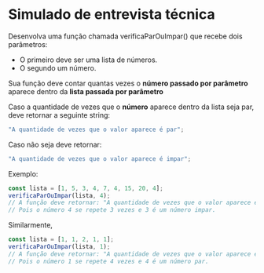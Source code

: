 # Simulado de entrevista técnica

Desenvolva uma função chamada verificaParOuImpar() que recebe dois parâmetros:

-   O primeiro deve ser uma lista de números.
-   O segundo um número.

Sua função deve contar quantas vezes o **número passado por parâmetro** aparece dentro da **lista passada por parâmetro**

Caso a quantidade de vezes que o **número** aparece dentro da lista seja par, deve retornar a seguinte string:

```javascript
"A quantidade de vezes que o valor aparece é par";
```

Caso não seja deve retornar:

```javascript
"A quantidade de vezes que o valor aparece é impar";
```

Exemplo:

```javascript
const lista = [1, 5, 3, 4, 7, 4, 15, 20, 4];
verificaParOuImpar(lista, 4);
// A função deve retornar: "A quantidade de vezes que o valor aparece é impar"
// Pois o número 4 se repete 3 vezes e 3 é um número impar.
```

Similarmente,

```javascript
const lista = [1, 1, 2, 1, 1];
verificaParOuImpar(lista, 1);
// A função deve retornar: "A quantidade de vezes que o valor aparece é par"
// Pois o número 1 se repete 4 vezes e 4 é um número par.
```
